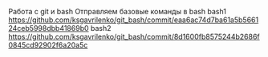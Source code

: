 Работа с git и bash
Отправляем базовые команды в bash
bash1
https://github.com/ksgavrilenko/git_bash/commit/eaa6ac74d7ba61a5b566124ceb5998dbb41869b0
bash2
https://github.com/ksgavrilenko/git_bash/commit/8d1600fb8575244b2686f0845cd92902f6a20a5c
